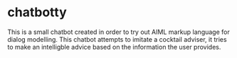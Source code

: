 # chatbotty
This is a small chatbot created in order to try out AIML markup language for dialog modelling.
This chatbot attempts to imitate a cocktail adviser, it tries to make an intelligble advice based on the information the user provides.

